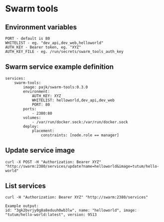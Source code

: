 # Swarm tools

## Environment variables

```
PORT - default is 80
WHITELIST - eg. "dev_api,dev_web,helloworld"
AUTH_KEY - Bearer token, eg. "XYZ"
AUTH_KEY_FILE - eg. /run/secrets/swarm_tools_auth_key
```

## Swarm service example definition

```
services:
    swarm-tools:
        image: pajk/swarm-tools:0.3.0
        environment:
            AUTH_KEY: XYZ
            WHITELIST: helloworld,dev_api,dev_web
            PORT: 80
        ports:
            - 2380:80
        volumes:
            - /var/run/docker.sock:/var/run/docker.sock
        deploy:
            placement:
                constraints: [node.role == manager]
```

## Update service image

```
curl -X POST -H "Authorization: Bearer XYZ" "http://swarm:2380/services/update?name=helloworld&image=tutum/hello-world"
```

## List services

```
curl -H "Authorization: Bearer XYZ" "http://swarm:2380/services"

Example output:
id: "3gk2bvrjy0g8a8eduuh0wb3lw", name: "helloworld", image: "tutum/hello-world:latest", version: 9513
```